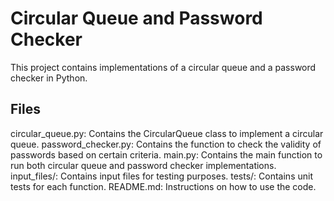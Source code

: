 # Circular Queue and Password Checker

This project contains implementations of a circular queue and a password checker in Python. 

## Files
circular_queue.py: Contains the CircularQueue class to implement a circular queue.
password_checker.py: Contains the function to check the validity of passwords based on certain criteria.
main.py: Contains the main function to run both circular queue and password checker implementations.
input_files/: Contains input files for testing purposes.
tests/: Contains unit tests for each function.
README.md: Instructions on how to use the code.

